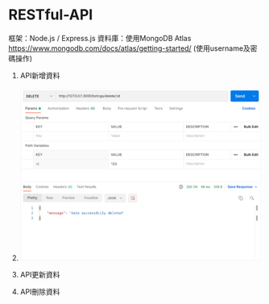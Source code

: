 # RESTful-API

框架：Node.js / Express.js
資料庫：使用MongoDB Atlas https://www.mongodb.com/docs/atlas/getting-started/ (使用username及密碼操作)

1. API新增資料
2. ![image](demo/delete.png)

2. API更新資料

3. API刪除資料
